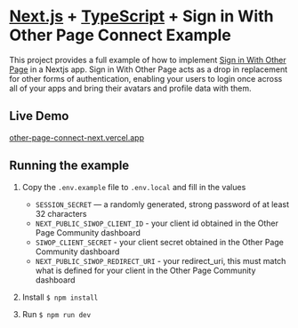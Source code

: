 # [Next.js](https://nextjs.org/) + [TypeScript](https://www.typescriptlang.org/) + Sign in With Other Page Connect Example

This project provides a full example of how to implement [Sign in With Other Page](packages/opconnect-next-siwop) in a Nextjs app. Sign in With Other Page acts as a drop in replacement for other forms of authentication, enabling your users to login once across all of your apps and bring their avatars and profile data with them.

## Live Demo

[other-page-connect-next.vercel.app](https://other-page-connect-next.vercel.app)

## Running the example

1. Copy the `.env.example` file to `.env.local` and fill in the values

   - `SESSION_SECRET` — a randomly generated, strong password of at least 32 characters
   - `NEXT_PUBLIC_SIWOP_CLIENT_ID` - your client id obtained in the Other Page Community dashboard
   - `SIWOP_CLIENT_SECRET` - your client secret obtained in the Other Page Community dashboard
   - `NEXT_PUBLIC_SIWOP_REDIRECT_URI` - your redirect_uri, this must match what is defined for your client in the Other Page Community dashboard
   
2. Install `$ npm install`

3. Run `$ npm run dev`